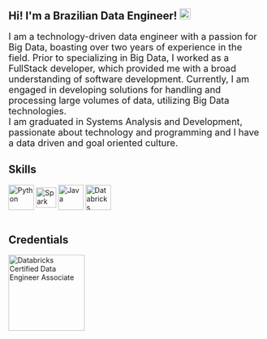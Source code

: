 ## Hi! I'm a Brazilian Data Engineer! <img height="22" src="https://www.countryflags.com/wp-content/uploads/brazil-flag-png-large.png"/>

<font size="+1">I am a technology-driven data engineer with a passion for Big Data, boasting over two years of experience in the field. Prior to specializing in Big Data, I worked as a FullStack developer, which provided me with a broad understanding of software development. Currently, I am engaged in developing solutions for handling and processing large volumes of data, utilizing Big Data technologies.</font><br>
<font size="+1">I am graduated in Systems Analysis and Development, passionate about technology and programming and I have a data driven and goal oriented culture.</font>
<br>

## Skills
<div style="display: inline_block">
  <img align="center" alt="Python" height="50" src="https://cdn.jsdelivr.net/gh/devicons/devicon/icons/python/python-original-wordmark.svg">
  <img align="center" alt="Spark" height="40" src="https://upload.wikimedia.org/wikipedia/commons/thumb/f/f3/Apache_Spark_logo.svg/1200px-Apache_Spark_logo.svg.png">
  <img align="center" alt="Java" height="50" src="https://logospng.org/download/java/logo-java-4096.png">
  <img align="center" alt="Databricks" height="50" src="(https://encrypted-tbn0.gstatic.com/images?q=tbn:ANd9GcRSrANg8m4SmLQHmPcHy215L6Wr6zZQa5JMAQ&s">
</div>
<br>

## Credentials
<div style="display: inline_block">
  <a href="https://credentials.databricks.com/a3de367a-bb3f-4d8b-bf73-02dc053c15fb#acc.4vG3XVZM" target="_blank">
    <img align="center" alt="Databricks Certified Data Engineer Associate" height="150" src="https://www.databricks.com/sites/default/files/2022/04/Associate-badge-eng-2x.png?v=1660758008">
  </a>
</div>

<br/>


